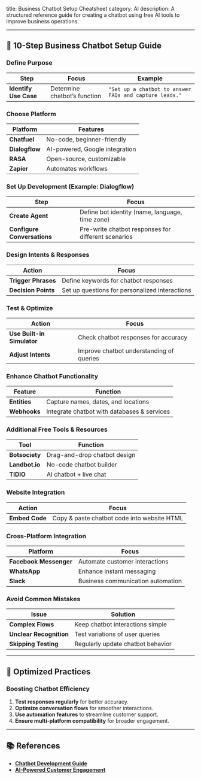title: Business Chatbot Setup Cheatsheet
category: AI
description: A structured reference guide for creating a chatbot using free AI tools to improve business operations.

---

## 🚀 **10-Step Business Chatbot Setup Guide**

### **Define Purpose**

| Step                        | Focus                         | Example                                                  |
| --------------------------- | ----------------------------- | -------------------------------------------------------- |
| **Identify Use Case** | Determine chatbot’s function | `"Set up a chatbot to answer FAQs and capture leads."` |

### **Choose Platform**

| Platform             | Features                       |
| -------------------- | ------------------------------ |
| **Chatfuel**   | No-code, beginner-friendly     |
| **Dialogflow** | AI-powered, Google integration |
| **RASA**       | Open-source, customizable      |
| **Zapier**     | Automates workflows            |

### **Set Up Development** (Example: Dialogflow)

| Step                              | Focus                                               |
| --------------------------------- | --------------------------------------------------- |
| **Create Agent**            | Define bot identity (name, language, time zone)     |
| **Configure Conversations** | Pre-write chatbot responses for different scenarios |

### **Design Intents & Responses**

| Action                    | Focus                                          |
| ------------------------- | ---------------------------------------------- |
| **Trigger Phrases** | Define keywords for chatbot responses          |
| **Decision Points** | Set up questions for personalized interactions |

### **Test & Optimize**

| Action                           | Focus                                    |
| -------------------------------- | ---------------------------------------- |
| **Use Built-in Simulator** | Check chatbot responses for accuracy     |
| **Adjust Intents**         | Improve chatbot understanding of queries |

### **Enhance Chatbot Functionality**

| Feature            | Function                                    |
| ------------------ | ------------------------------------------- |
| **Entities** | Capture names, dates, and locations         |
| **Webhooks** | Integrate chatbot with databases & services |

### **Additional Free Tools & Resources**

| Tool                 | Function                     |
| -------------------- | ---------------------------- |
| **Botsociety** | Drag-and-drop chatbot design |
| **Landbot.io** | No-code chatbot builder      |
| **TIDIO**      | AI chatbot + live chat       |

### **Website Integration**

| Action               | Focus                                       |
| -------------------- | ------------------------------------------- |
| **Embed Code** | Copy & paste chatbot code into website HTML |

### **Cross-Platform Integration**

| Platform                     | Focus                             |
| ---------------------------- | --------------------------------- |
| **Facebook Messenger** | Automate customer interactions    |
| **WhatsApp**           | Enhance instant messaging         |
| **Slack**              | Business communication automation |

### **Avoid Common Mistakes**

| Issue                         | Solution                          |
| ----------------------------- | --------------------------------- |
| **Complex Flows**       | Keep chatbot interactions simple  |
| **Unclear Recognition** | Test variations of user queries   |
| **Skipping Testing**    | Regularly update chatbot behavior |

---

## 🔄 **Optimized Practices**

### **Boosting Chatbot Efficiency**

1. **Test responses regularly** for better accuracy.
2. **Optimize conversation flows** for smoother interactions.
3. **Use automation features** to streamline customer support.
4. **Ensure multi-platform compatibility** for broader engagement.

---

## 📚 **References**

- **[Chatbot Development Guide](https://www.dialogflow.com/)**
- **[AI-Powered Customer Engagement](https://www.chatfuel.com/)**
